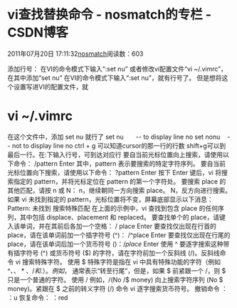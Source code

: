# vi查找替换命令 - nosmatch的专栏 - CSDN博客
2011年07月20日 17:11:32[nosmatch](https://me.csdn.net/HDUTigerkin)阅读数：603

添加行号：
在VI的命令模式下输入“:set nu” 
或者修改vi配置文件“vi ~/.vimrc”，在其中添加“set nu” 
在VI的命令模式下输入“:set nu”，就有行号了。 
但是想将这个设置写进VI的配置文件，就 
# vi ~/.vimrc 
在这个文件中，添加 
set nu 
就行了 
set nu       -- to display line no
set nonu    -- not to display line no
ctrl + g 可以知道cursor的那一行的行数
shift+g可以到最后一行。在:下输入行号，可到达对应行
要自当前光标位置向上搜索，请使用以下命令：
/pattern Enter 
其中，pattern 表示要搜索的特定字符序列。
要自当前光标位置向下搜索，请使用以下命令：
?pattern Enter 
按下 Enter 键后，vi 将搜索指定的 pattern，并将光标定位在 pattern 的第一个字符处。
要搜索 place 的其他匹配，请按 n 或 N：
n，继续朝同一方向搜索 place。
N，反方向进行搜索。
如果 vi 未找到指定的 pattern，光标位置将不变，屏幕底部显示以下消息：
Pattern: 未找到
搜索特殊匹配 
在上面的示例中，vi 查找到包含 place 的任何序列，其中包括 displace、placement 和 replaced。
要查找单个的 place，请键入该单词，并在其前后各加一个空格：
/ place Enter 
要查找仅出现在行首的 place，请在该单词前加一个插字符号 (^)：
/^place Enter 
要查找仅出现在行尾的 place，请在该单词后加一个货币符号 ($)：
/place$ Enter 
使用 ^
要逐字搜索这种带有插字符号 (^) 或货币符号 ($) 的字符，请在字符前加一个反斜线 (/)。反斜线命令 vi 搜索特殊字符。
使用 $
特殊字符是指在 vi 中具有特殊功能的字符（例如 ^、$、*、/ 和 .）。例如，$ 通常表示“转至行尾”，但是，如果 $ 前紧跟一个 /，则 $ 只是一个普通的字符。
使用 /
例如，/(No /$ money) 向上搜索字符序列 (No $ money)。紧跟在 $ 之前的转义字符 (/) 命令 vi 逐字搜索货币符号。
撤销命令 ：
：u
恢复命令：
：red
